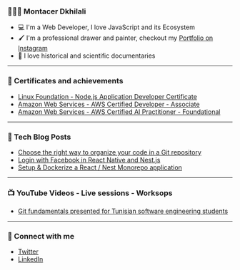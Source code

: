 ### 🙋🏻‍♂️ Montacer Dkhilali

- 💻 I'm a Web Developer, I love JavaScript and its Ecosystem
- 🖌 I'm a professional drawer and painter, checkout my [Portfolio on Instagram](https://instagram.com/montacerart)
- 💜 I love historical and scientific documentaries

---

### 📜 Certificates and achievements

- [Linux Foundation - Node.js Application Developer Certificate](https://www.credly.com/badges/f42b9299-4e32-47f3-a84a-1e11eec12c3a)
- [Amazon Web Services - AWS Certified Developer - Associate](https://www.credly.com/badges/6b4a2d98-2f20-4c59-9446-91adfd75af1d)
- [Amazon Web Services - AWS Certified AI Practitioner - Foundational](https://www.credly.com/badges/b9e8f6b8-0699-4d67-8619-4694893f46c1)

---

### 📕 Tech Blog Posts

- [Choose the right way to organize your code in a Git repository](https://montacerdk.medium.com/choose-the-right-way-to-organize-your-code-in-a-git-repository-a900bf52e326)
- [Login with Facebook in React Native and Nest.js](https://montacerdk.medium.com/login-with-facebook-in-react-native-and-nest-js-39730e76b89)
- [Setup & Dockerize a React / Nest Monorepo application](https://montacerdk.medium.com/setup-dockerize-a-react-nest-monorepo-application-7a800060bd63)

---

### 📺 YouTube Videos - Live sessions - Worksops

- [Git fundamentals presented for Tunisian software engineering students ](https://www.youtube.com/watch?v=p3NiagnWF4o)

---

### 💬 Connect with me

- [Twitter](https://twitter.com/montacerdk)
- [LinkedIn](https://www.linkedin.com/in/montacerdk/)
